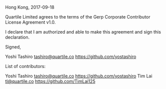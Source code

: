 Hong Kong, 2017-09-18

Quartile Limited agrees to the terms of the Gerp Corporate Contributor License Agreement v1.0.

I declare that I am authorized and able to make this agreement and sign this declaration.

Signed,

Yoshi Tashiro tashiro@quartile.co https://github.com/yostashiro

List of contributors:

Yoshi Tashiro tashiro@quartile.co https://github.com/yostashiro
Tim Lai tl@quartile.co https://github.com/TimLai125

